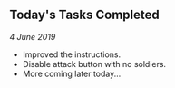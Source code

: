 Today's Tasks Completed
---
_4 June 2019_

* Improved the instructions.
* Disable attack button with no soldiers.
* More coming later today...